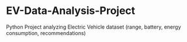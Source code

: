 # EV-Data-Analysis-Project
Python Project analyzing Electric Vehicle dataset (range, battery, energy consumption, recommendations)
